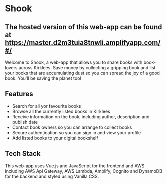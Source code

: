 # Shook

## The hosted version of this web-app can be found at https://master.d2m3tuia8tnwli.amplifyapp.com/#/

Welcome to Shook, a web-app that allows you to share books with book-lovers across Kirklees. Save money by collecting a gripping book and list your books that are accumulating dust so you can spread the joy of a good book. You'll be saving the planet too!

## Features

- Search for all yor favourite books
- Browse all the currently listed books in Kirklees
- Receive information on the book, including author, description and publish date
- Contact book owners so you can arrange to collect books
- Secure authentication so you can sign in and view your profile
- Add listed books to your digital bookshelf

## Tech Stack

This web-app uses Vue.js and JavaScript for the frontend and AWS including AWS Api Gateway, AWS Lambda, Amplify, Cognito and DynamoDB for the backend and styled using Vanilla CSS.
